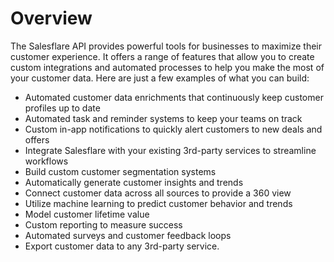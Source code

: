 # Overview

The Salesflare API provides powerful tools for businesses to maximize their
customer experience. It offers a range of features that allow you to create
custom integrations and automated processes to help you make the most of your
customer data. Here are just a few examples of what you can build:

- Automated customer data enrichments that continuously keep customer profiles
  up to date
- Automated task and reminder systems to keep your teams on track
- Custom in-app notifications to quickly alert customers to new deals and
  offers
- Integrate Salesflare with your existing 3rd-party services to streamline
  workflows
- Build custom customer segmentation systems
- Automatically generate customer insights and trends
- Connect customer data across all sources to provide a 360 view
- Utilize machine learning to predict customer behavior and trends
- Model customer lifetime value
- Custom reporting to measure success
- Automated surveys and customer feedback loops
- Export customer data to any 3rd-party service.
